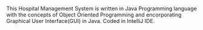 This Hospital Management System is written in Java Programming language with the concepts of Object Oriented Programming and encorporating Graphical User Interface(GUI) in Java.
Coded in IntelliJ IDE. 
